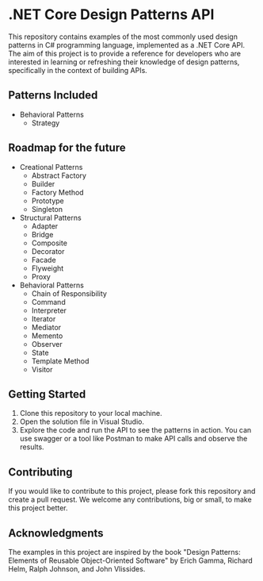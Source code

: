 # .NET Core Design Patterns API

This repository contains examples of the most commonly used design patterns in C# programming language, implemented as a .NET Core API. The aim of this project is to provide a reference for developers who are interested in learning or refreshing their knowledge of design patterns, specifically in the context of building APIs.

## Patterns Included
- Behavioral Patterns
  - Strategy

## Roadmap for the future
- Creational Patterns
  - Abstract Factory
  - Builder
  - Factory Method
  - Prototype
  - Singleton
- Structural Patterns
  - Adapter
  - Bridge
  - Composite
  - Decorator
  - Facade
  - Flyweight
  - Proxy
- Behavioral Patterns
  - Chain of Responsibility
  - Command
  - Interpreter
  - Iterator
  - Mediator
  - Memento
  - Observer
  - State
  - Template Method
  - Visitor

## Getting Started

1. Clone this repository to your local machine.
2. Open the solution file in Visual Studio.
3. Explore the code and run the API to see the patterns in action. You can use swagger or a tool like Postman to make API calls and observe the results.

## Contributing

If you would like to contribute to this project, please fork this repository and create a pull request. We welcome any contributions, big or small, to make this project better.

## Acknowledgments

The examples in this project are inspired by the book "Design Patterns: Elements of Reusable Object-Oriented Software" by Erich Gamma, Richard Helm, Ralph Johnson, and John Vlissides.
